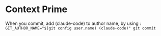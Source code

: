 # Context Prime

When you commit, add (claude-code) to author name, by using : `GIT_AUTHOR_NAME="$(git config user.name) (claude-code)" git commit`
